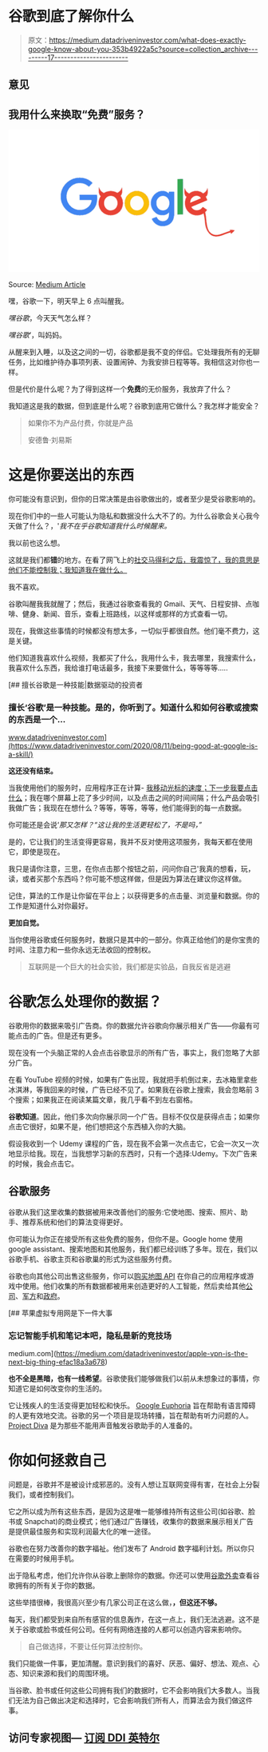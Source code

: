 # 谷歌到底了解你什么

> 原文：<https://medium.datadriveninvestor.com/what-does-exactly-google-know-about-you-353b4922a5c?source=collection_archive---------17----------------------->

## 意见

## 我用什么来换取“免费”服务？

![](img/23ead0d6ec63f78a344e88a4b8c06ae7.png)

Source: [Medium Article](https://medium.com/@stewofkc/google-removes-dont-be-evil-from-its-code-of-conduct-c636bf18be1c)

嘿，谷歌一下，明天早上 6 点叫醒我。

*嘿谷歌*，今天天气怎么样？

*嘿谷歌*’，叫妈妈。

从醒来到入睡，以及这之间的一切，谷歌都是我不变的伴侣。它处理我所有的无聊任务，比如维护待办事项列表、设置闹钟、为我安排日程等等。我相信这对你也一样。

但是代价是什么呢？为了得到这样一个**免费**的无价服务，我放弃了什么？

我知道这是我的数据，但到底是什么呢？谷歌到底用它做什么？我怎样才能安全？

> 如果你不为产品付费，你就是产品
> 
> 安德鲁·刘易斯

# 这是你要送出的东西

你可能没有意识到，但你的日常决策是由谷歌做出的，或者至少是受谷歌影响的。

现在你们中的一些人可能认为隐私和数据没什么大不了的。为什么谷歌会关心我今天做了什么？，'*我不在乎谷歌知道我什么时候醒来。*

我以前也这么想。

这就是我们都**错**的地方。在看了网飞上的[社交马得利之后，我震惊了，我的意思是他们不能控制我；我知道我在做什么。](https://www.netflix.com/in/title/81254224)

我不喜欢。

谷歌叫醒我我就醒了；然后，我通过谷歌查看我的 Gmail、天气、日程安排、点咖啡、健身、新闻、音乐，查看上班路线，以这样或那样的方式查看一切。

现在，我做这些事情的时候都没有想太多，一切似乎都很自然。他们毫不费力，这是关键。

他们知道我喜欢什么视频，我都买了什么，我用什么卡，我去哪里，我搜索什么，我喜欢什么东西，我给谁打电话最多，我接下来要做什么，等等等等…..

[](https://www.datadriveninvestor.com/2020/08/11/being-good-at-google-is-a-skill/) [## 擅长谷歌是一种技能|数据驱动的投资者

### 擅长‘谷歌’是一种技能。是的，你听到了。知道什么和如何谷歌或搜索的东西是一个…

www.datadriveninvestor.com](https://www.datadriveninvestor.com/2020/08/11/being-good-at-google-is-a-skill/) 

**这还没有结束。**

当我使用他们的服务时，应用程序正在计算- [我移动光标的速度；下一步我要点击什么](https://www.theregister.com/2010/07/27/google_patents_mouse_movement_search_tweaks/)；我在哪个屏幕上花了多少时间，以及点击之间的时间间隔；什么产品会吸引我做广告；我现在在想什么？等等，等等，等等，他们能得到的每一点数据。

你可能还是会说‘*那又怎样？“这让我的生活更轻松了，不是吗，”*

是的，它让我们的生活变得更容易，我并不反对使用这项服务，我每天都在使用它，即使是现在。

我只是请你注意，三思，在你点击那个按钮之前，问问你自己'我真的想看，玩，读，或者买那个东西吗？你可能不想这样做，但是因为算法在建议你这样做。

记住，算法的工作是让你留在平台上；以获得更多的点击量、浏览量和数据。你的工作是知道什么对你最好。

**更加自觉。**

当你使用谷歌或任何服务时，数据只是其中的一部分。你真正给他们的是你宝贵的时间、注意力和一些你永远无法收回的控制权。

> 互联网是一个巨大的社会实验，我们都是实验品，自我反省是逃避

# 谷歌怎么处理你的数据？

谷歌用你的数据来吸引广告商。你的数据允许谷歌向你展示相关广告——你最有可能点击的广告。但是还有更多。

现在没有一个头脑正常的人会点击谷歌显示的所有广告，事实上，我们忽略了大部分广告。

在看 YouTube 视频的时候，如果有广告出现，我就把手机倒过来，去冰箱里拿些冰淇淋，等我回来的时候，广告已经不见了。如果我在谷歌上搜索，我会忽略前 3 个搜索；如果我正在阅读某篇文章，我几乎看不到左右窗格。

**谷歌知道**。因此，他们多次向你展示同一个广告。目标不仅仅是获得点击；如果你点击它很好，如果不是，他们想把这个东西植入你的大脑。

假设我收到一个 Udemy 课程的广告，现在我不会第一次点击它，它会一次又一次地显示给我。现在，当我想学习新的东西时，只有一个选择:Udemy。下次广告来的时候，我会点击它。

## 谷歌服务

谷歌从我们这里收集的数据被用来改善他们的服务:它使地图、搜索、照片、助手、推荐系统和他们的算法变得更好。

你可能认为你正在接受所有这些免费的服务，但你不是。Google home 使用 google assistant、搜索地图和其他服务，我们都已经训练了多年。现在，我们以谷歌手机、谷歌主页和谷歌巢的形式为这些服务付费。

谷歌也向其他公司出售这些服务，你可以[购买地图 API](https://cloud.google.com/maps-platform/pricing/?_ga=2.189875375.568933301.1601544997-588175692.1601544997) 在你自己的应用程序或游戏中使用。他们收集的所有数据都被用来创造更好的人工智能，然后卖给其他[公司](https://www.nytimes.com/2018/01/17/technology/google-sells-ai.html)、[军方](https://www.vox.com/technology/2018/10/18/17989482/google-amazon-employee-ethics-contracts)和[政府](https://www.cnbc.com/2019/07/17/google-china-what-businesses-the-search-giant-has-in-the-country.html)。

[](https://medium.com/datadriveninvestor/apple-vpn-is-the-next-big-thing-efac18a3a678) [## 苹果虚拟专用网是下一件大事

### 忘记智能手机和笔记本吧，隐私是新的竞技场

medium.com](https://medium.com/datadriveninvestor/apple-vpn-is-the-next-big-thing-efac18a3a678) 

**也不全是黑暗，也有一线希望**。谷歌使我们能够做我们以前从未想象过的事情，你知道它是如何改变你的生活的。

它让残疾人的生活变得更加轻松和快乐。 [Google Euphoria](https://venturebeat.com/2019/05/07/google-ai-accessibility-project-euphonia-diva-live-relay/) 旨在帮助有语言障碍的人更有效地交流。谷歌的另一个项目是现场转播，旨在帮助有听力问题的人。 [Project Diva](https://venturebeat.com/2019/05/07/google-ai-accessibility-project-euphonia-diva-live-relay/) 是为那些不能用声音触发谷歌助手的人准备的。

# 你如何拯救自己

问题是，谷歌并不是被设计成邪恶的。没有人想让互联网变得有害，在社会上分裂我们，或者控制我们。

它之所以成为所有这些东西，是因为这是唯一能够维持所有这些公司(如谷歌、脸书或 Snapchat)的商业模式；他们通过广告赚钱，收集你的数据来展示相关广告是提供最佳服务和实现利润最大化的唯一途径。

谷歌也在努力改善你的数字福祉。他们发布了 Android 数字福利计划。所以你只在需要的时候用手机。

出于隐私考虑，他们允许你从谷歌上删除你的数据。你还可以使用[谷歌外卖](https://takeout.google.com/settings/takeout)查看谷歌拥有的所有关于你的数据。

这些举措很棒，我很高兴至少有几家公司正在这么做，**，但这还不够。**

每天，我们都受到来自所有感官的信息轰炸，在这一点上，我们无法逃避。这不是关于谷歌或脸书或任何公司。任何有网络连接的人都可以创造内容来影响你。

> 自己做选择，不要让任何算法控制你。

我们只能做一件事，更加清醒。意识到我们的喜好、厌恶、偏好、想法、观点、心态、知识来源和我们的周围环境。

当谷歌、脸书或任何这些公司拥有我们的数据时，它不会影响我们大多数人。当我们无法为自己做出决定和选择时，它会影响我们所有人，而算法会为我们做这件事。

## 访问专家视图— [订阅 DDI 英特尔](https://datadriveninvestor.com/ddi-intel)